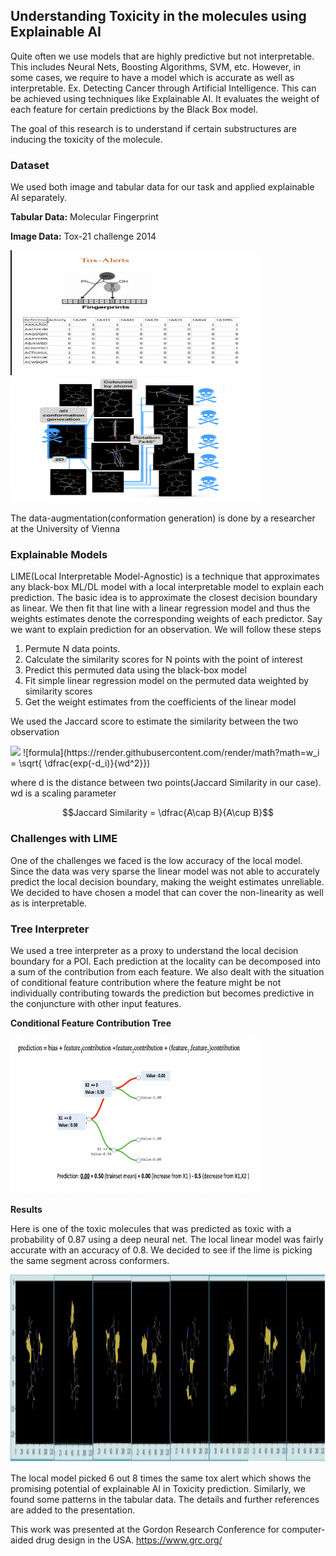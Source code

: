 ## Understanding Toxicity in the molecules using Explainable AI

Quite often we use models that are highly predictive but not interpretable. This includes Neural Nets, Boosting Algorithms, SVM, etc. However, in some cases, we require to have a model which is accurate as well as interpretable. Ex. Detecting Cancer through Artificial Intelligence. This can be achieved using techniques like Explainable AI. It evaluates the weight of each feature for certain predictions by the Black Box model.

The goal of this research is to understand if certain substructures are inducing the toxicity of the molecule.

### Dataset

We used both image and tabular data for our task and applied explainable AI separately.

**Tabular Data:** Molecular Fingerprint

**Image Data:** Tox-21 challenge 2014

<img src="images/fingerprint_data.png" width="400" height="200" />  <img src="images/conformation_generation.png" width="400" height="200" /> 

The data-augmentation(conformation generation) is done by a researcher at the University of Vienna

### Explainable Models

LIME(Local Interpretable Model-Agnostic) is a technique that approximates any black-box ML/DL model with a local interpretable model to explain each prediction. The basic idea is to approximate the closest decision boundary as linear. We then fit that line with a linear regression model and thus the weights estimates denote the corresponding weights of each predictor. 
Say we want to explain prediction for an observation. We will follow these steps

1. Permute N data points.
2. Calculate the similarity scores for N points with the point of interest
3. Predict this permuted data using the black-box model
4. Fit simple linear regression model on the permuted data weighted by similarity scores
5. Get the weight estimates from the coefficients of the linear model

We used the Jaccard score to estimate the similarity between the two observation

<img src="https://render.githubusercontent.com/render/math?math=w_i = \sqrt{ \dfrac{exp(-d_i)}{wd^2}}">
![formula](https://render.githubusercontent.com/render/math?math=w_i = \sqrt{ \dfrac{exp(-d_i)}{wd^2}})

where d is the distance between two points(Jaccard Similarity in our case).\
wd is a scaling parameter

$$Jaccard Similarity = \dfrac{A\cap B}{A\cup B}$$

### Challenges with LIME

One of the challenges we faced is the low accuracy of the local model. Since the data was very sparse the linear model was not able to accurately predict the local decision boundary, making the weight estimates unreliable. We decided to have chosen a model that can cover the non-linearity as well as is interpretable. 

### Tree Interpreter

We used a tree interpreter as a proxy to understand the local decision boundary for a POI. Each prediction at the locality can be decomposed into a sum of the contribution from each feature. We also dealt with the situation of conditional feature contribution where the feature might be not individually contributing towards the prediction but becomes predictive in the conjuncture with other input features. 

**Conditional Feature Contribution Tree**

<img src="images/tree_interpreter.png" width="400" height="250" /> 

**Results**

Here is one of the toxic molecules that was predicted as toxic with a probability of 0.87 using a deep neural net. The local linear model was fairly accurate with an accuracy of 0.8. We decided to see if the lime is picking the same segment across conformers.

<img src="images/results.png" width="800" height="300" /> 

The local model picked 6 out 8 times the same tox alert which shows the promising potential of explainable AI in Toxicity prediction. Similarly, we found some patterns in the tabular data. The details and further references are added to the presentation.


This work was presented at the Gordon Research Conference for computer-aided drug design in the USA.
https://www.grc.org/